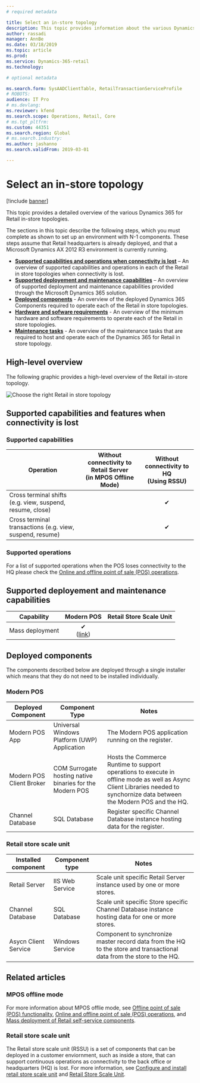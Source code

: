 ```yaml
---
# required metadata

title: Select an in-store topology
description: This topic provides information about the various Dynamics 365 for Retail in-store topologies.
author: rassadi
manager: AnnBe
ms.date: 03/18/2019
ms.topic: article
ms.prod: 
ms.service: Dynamics-365-retail
ms.technology: 

# optional metadata

ms.search.form: SysAADClientTable, RetailTransactionServiceProfile
# ROBOTS: 
audience: IT Pro
# ms.devlang: 
ms.reviewer: kfend
ms.search.scope: Operations, Retail, Core
# ms.tgt_pltfrm: 
ms.custom: 44351
ms.search.region: Global
# ms.search.industry: 
ms.author: jashanno
ms.search.validFrom: 2019-03-01

---
```


# Select an in-store topology

[!include [banner](../../includes/banner.md)]

This topic provides a detailed overview of the various Dynamics 365 for Retail in-store topologies. 

The sections in this topic describe the following steps, which you must complete as shown to set up an environment with N-1 components. These steps assume that Retail headquarters is already deployed, and that a Microsoft Dynamics AX 2012 R3 environment is currently running.

- **[Supported capabilities and operations when connectivity is lost](#Supported-capabilities-and-operations-when-connectivity-is-lost)** – An overview of supported capabilities and operations in each of the Retail in store topologies when connectivity is lost.
- **[Supported deployement and maintenance capabilities](#Supported-deployement-and-maintenance-capabilities)** – An overview of supported deployment and maintenance capabilities provided through the Microsoft Dynamics 365 solution.
- **[Deployed components](#Deployed-components)** - An overview of the deployed Dynamics 365 Components required to operate each of the Retail in store topologies.
- **[Hardware and sofware requirements](#Hardware-and-sofware-requirements)** - An overview of the minimum hardware and software requirements to operate each of the Retail in store topologies.
- **[Maintenance tasks](#Maintenance-tasks)** - An overview of the maintenance tasks that are required to host and operate each of the Dynamics 365 for Retail in store topology.


## High-level overview
The following graphic provides a high-level overview of the Retail in-store topology.

![Choose the right Retail in store topology](media/CHANNEL/INSTORE/Topology.jpg)

## Supported capabilities and features when connectivity is lost

### Supported capabilities
| Operation | Without connectivity to Retail Server<br>(in MPOS Offline Mode) | Without connectivity to HQ<br>(Using RSSU) |
| --- | :-: | :-: |
| Cross terminal shifts (e.g. view, suspend, resume, close) | | ✔ | 
| Cross terminal transactions (e.g. view, suspend, resume)  | | ✔ |

### Supported operations
For a list of supported operations when the POS loses connectivity to the HQ please check the [Online and offline point of sale (POS) operations](https://docs.microsoft.com/en-us/dynamics365/unified-operations/retail/pos-operations).

## Supported deployement and maintenance capabilities
| Capability | Modern POS | Retail Store Scale Unit | 
| --- | :-: | :-: |
| Mass deployment | ✔<br>([link](https://docs.microsoft.com/en-us/dynamics365/unified-operations/retail/dev-itpro/retail-mass-deployment)) | |

## Deployed components
The components described below are deployed through a single installer which means that they do not need to be installed individually.

### Modern POS
| Deployed Component | Component Type | Notes |
| --- | --- | --- |
| Modern POS App | Universal Windows Platform (UWP) Application | The Modern POS application running on the register. |
| Modern POS Client Broker | COM Surrogate hosting native binaries for the Modern POS | Hosts the Commerce Runtime to support operations to execute in offline mode as well as Async Client Libraries needed to synchornize data between the Modern POS and the HQ. | 
| Channel Database | SQL Database | Register specific Channel Database instance hosting data for the register.

### Retail store scale unit
| Installed component | Component type | Notes |
| --- | --- | --- |
| Retail Server | IIS Web Service | Scale unit specific Retail Server instance used by one or more stores. |
| Channel Database | SQL Database | Scale unit specific Store specific Channel Database instance hosting data for one or more stores. |
| Asycn Client Service | Windows Service | Component to synchronize master record data from the HQ to the store and transactional data from the store to the HQ. |

## Related articles
### MPOS offline mode
For more information about MPOS offlie mode, see [Offline point of sale (POS) functionality](https://docs.microsoft.com/en-us/dynamics365/unified-operations/retail/pos-offline-functionality), [Online and offline point of sale (POS) operations](https://docs.microsoft.com/en-us/dynamics365/unified-operations/retail/pos-operations), and [Mass deployment of Retail self-service components](https://docs.microsoft.com/en-us/dynamics365/unified-operations/retail/dev-itpro/retail-mass-deployment).

### Retail store scale unit 
The Retail store scale unit (RSSU) is a set of components that can be deployed in a customer enviornment, such as inside a store, that can support continuous operations as connectivity to the back office or headquarters (HQ) is lost. 
For more information, see [Configure and install retail store scale unit](https://docs.microsoft.com/en-us/dynamics365/unified-operations/retail/dev-itpro/retail-store-scale-unit-configuration-installation) and [Retail Store Scale Unit](https://docs.microsoft.com/en-us/dynamics365/unified-operations/retail/dev-itpro/retail-store-system-begin).
